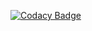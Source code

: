 [![Codacy Badge](https://api.codacy.com/project/badge/Grade/bc36f75b1ce54d878f8791db3a11a34e)](https://www.codacy.com?utm_source=github.com&amp;utm_medium=referral&amp;utm_content=allefeld/voxview&amp;utm_campaign=Badge_Grade)